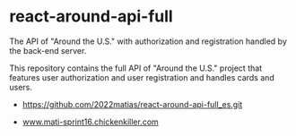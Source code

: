 # react-around-api-full
The API of "Around the U.S." with authorization and registration handled by the back-end server.

This repository contains the full API of "Around the U.S." project that features user authorization and user registration and handles cards and users.

* https://github.com/2022matias/react-around-api-full_es.git

* www.mati-sprint16.chickenkiller.com